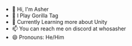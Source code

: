 - 👋 Hi, I'm Asher
- 👀 I Play Gorilla Tag
- 🌱 Currently Learning more about Unity
- 📫 You can reach me on discord at whosasher
- 😄 Pronouns: He/Him


<!---
WhosAsher/WhosAsher is a ✨ special ✨ repository because its `README.md` (this file) appears on your GitHub profile.
You can click the Preview link to take a look at your changes.
--->
